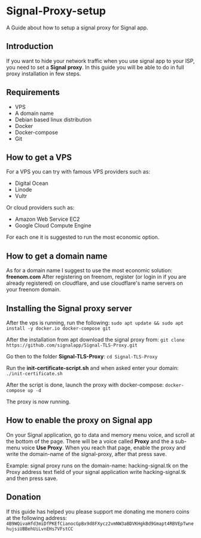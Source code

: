 # Signal-Proxy-setup
A Guide about how to setup a signal proxy for Signal app.

## Introduction

If you want to hide your network traffic when you use signal app to your ISP, you need to set a **Signal proxy**. In this guide you will be able to do in full proxy installation in few steps.


## Requirements

* VPS
* A domain name
* Debian based linux distribution
* Docker
* Docker-compose
* Git


## How to get a VPS

For a VPS you can try with famous VPS providers such as:

* Digital Ocean
* Linode
* Vultr

Or cloud providers such as:

* Amazon Web Service EC2
* Google Cloud Compute Engine

For each one it is suggested to run the most economic option.

## How to get a domain name

As for a domain name I suggest to use the most economic solution: **freenom.com**
After registering on freenom, register (or login in if you are already registered) on cloudflare, and use cloudflare's name servers on your freenom domain.

## Installing the Signal proxy server

After the vps is running, run the following:
`sudo apt update && sudo apt install -y docker.io docker-compose git`

After the installation from apt download the signal proxy from:
`git clone https://github.com/signalapp/Signal-TLS-Proxy.git`

Go then to the folder **Signal-TLS-Proxy**:
`cd Signal-TLS-Proxy`

Run the **init-certificate-script.sh** and when asked enter your domain:
`./init-certificate.sh`

After the script is done, launch the proxy with docker-compose:
`docker-compose up -d`

The proxy is now running.

## How to enable the proxy on Signal app

On your Signal application, go to data and memory menu voice, and scroll at the bottom of the page.
There will be a voice called **Proxy** and the a sub-menu voice **Use Proxy**. When you reach that page, enable the proxy and write the domain-name of the signal-proxy, after that press save.

Example:
signal proxy runs on the domain-name: hacking-signal.tk
on the Proxy address text field of your signal application write hacking-signal.tk and then press save.

## Donation

If this guide has helped you please support me donating me monero coins at the following address:
`4B9WQivaHfd3miDfPKEfCianocGpBx9d8FXycz2vmNW3aBDVKHgkBd9Gmapt4RBVEpTwnehujsiUBBehUiLvnEHs7VFstCC`



